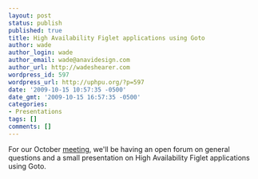 ```yaml
---
layout: post
status: publish
published: true
title: High Availability Figlet applications using Goto
author: wade
author_login: wade
author_email: wade@anavidesign.com
author_url: http://wadeshearer.com
wordpress_id: 597
wordpress_url: http://uphpu.org/?p=597
date: '2009-10-15 10:57:35 -0500'
date_gmt: '2009-10-15 16:57:35 -0500'
categories:
- Presentations
tags: []
comments: []
---
```

<p>For our October <a href="/events/">meeting</a>, we'll be having an open forum on general questions and a small presentation on High Availability Figlet applications using Goto.</p>
